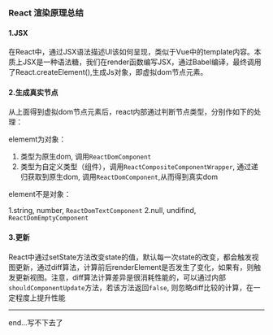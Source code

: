 ### React 渲染原理总结

#### 1.JSX

在React中，通过JSX语法描述UI该如何呈现，类似于Vue中的template内容。本质上JSX是一种语法糖，我们在render函数编写JSX，通过Babel编译，最终调用了React.createElement(),生成Js对象，即虚拟dom节点元素。

#### 2.生成真实节点

从上面得到虚拟dom节点元素后，react内部通过判断节点类型，分别作如下的处理：

elememt为对象：  

1. 类型为原生dom, 调用`ReactDomComponent`
2. 类型为自定义类型（组件），调用`ReactCompositeComponentWrapper`, 通过递归获取到原生dom, 调用`ReactDomComponent`,从而得到真实dom

element不是对象：

1.string, number, `ReactDomTextComponent`
2.null, undifind, `ReactDomEmptyComponent`

#### 3.更新

React中通过setState方法改变state的值，默认每一次state的改变，都会触发视图更新，通过diff算法，计算前后renderElement是否发生了变化，如果有，则触发更新视图。注意，diff算法计算差异是很消耗性能的，可以通过内部`shouldComponentUpdate`方法，若该方法返回`false`, 则忽略diff比较的计算，在一定程度上提升性能


****

end...写不下去了

